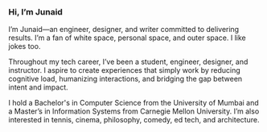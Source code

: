 ### Hi, I’m Junaid 

I’m Junaid—an engineer, designer, and writer committed to delivering results. I’m a fan of white space, personal space, and outer space. I like jokes too.

Throughout my tech career, I’ve been a student, engineer, designer, and instructor. I aspire to create experiences that simply work by reducing cognitive load, humanizing interactions, and bridging the gap between intent and impact.

I hold a Bachelor's in Computer Science from the University of Mumbai and a Master’s in Information Systems from Carnegie Mellon University. I’m also interested in tennis, cinema, philosophy, comedy, ed tech, and architecture.

<!---
junaiddodhia/junaiddodhia is a ✨ special ✨ repository because its `README.md` (this file) appears on your GitHub profile.
You can click the Preview link to take a look at your changes.
--->
